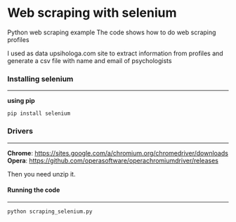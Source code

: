 # Web scraping with selenium
Python web scraping example
The code shows how to do web scraping profiles

I used as data upsihologa.com site to extract information from profiles and generate a csv file with name and email of psychologists

### Installing selenium
***

__using pip__
```
pip install selenium
```

### Drivers
***

__Chrome__: 
https://sites.google.com/a/chromium.org/chromedriver/downloads
__Opera__: 
https://github.com/operasoftware/operachromiumdriver/releases

Then you need unzip it.


#### Running the code
***
```
python scraping_selenium.py
```
